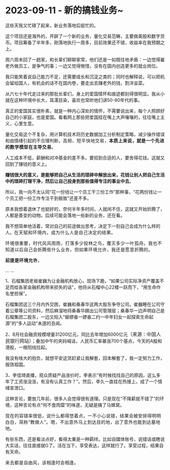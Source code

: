 # 2023-09-11 - 新的搞钱业务~

<p style="visibility: visible;">这些天我又忙碌了起来，新业务落地后挺忙的。</p><p style="visibility: visible;">这个项目还是海外的，开辟了一个新的业务，量化交易范畴，主要做美股和数字货币。项目筹备了半年多，刚落地执行一周多，目前效果还不错，收益率在我预期之上。</p><p style="visibility: visible;">周六周末回了一趟家，和长辈们聊聊家常，他们还是一如既往地矛盾：一边觉得雇老外做员工，是争气的事；一边又觉得惋惜，没有在国内创造更多的就业岗位。<br style="visibility: visible;"></p><p style="visibility: visible;">我只能笑着说自己能力不足，还需要成长和沉淀之类的；同时也解释说，可以把机会留给国人，有机会的话不在国内卷，要走出去赚老外的钱，割洋韭菜。</p><p style="visibility: visible;">从六七十年代走过来的那批长辈们，身上的爱国情怀和痕迹都刻得很明显。我从小就在这种环境中长大，耳濡目染，喜欢也常听他们讲50-80年代的事。</p><p style="visibility: visible;">真正的爱国其实很朴素，就是一种内心深处的情怀，不需要说出来，每个人照顾好自己的小家庭，也是爱国。看看网上那些把爱国挂在嘴上大声嚷嚷的，往往嘴上主义，心里生意。<br style="visibility: visible;"></p><p style="visibility: visible;">量化交易这个不复杂，用计算机技术将历史数据加工分析制定策略，减少操作错误和由情绪引起的不合理判断，<span style="letter-spacing: 0.578px; text-wrap: wrap; visibility: visible;">高频</span><span style="letter-spacing: 0.578px; text-wrap: wrap; visibility: visible;">、短平快地交易，<strong style="visibility: visible;">本质上来说，就是一个先进的数学模型在主导交易</strong>。</span><br style="visibility: visible;"></p><p style="visibility: visible;">人工成本不低，薪酬和对冲基金的差不多。要招到合适的人，要舍得花钱。这就又回到了赚钱的意义上。</p><p style="visibility: visible;"><strong style="visibility: visible;">赚钱很大的意义，是能够把自己从生活的琐碎中解放出来，花钱让别人把自己生活中的琐碎打理干净，然后让自己投身到那些值得专注的事业中去</strong>。</p><p style="visibility: visible;">所以，我一向不太认同“花一份钱让一个员工干三份工作”那种事，“花两份钱让一个员工把一份工作专注干到极致”还差不多。</p><p style="visibility: visible;">原本我想着退休了也挺好的，奈何半年多时间，人就闲不住，这就又开始折腾了，人都是善变的动物。后续可能会落地一些新的业务，还在看。<br style="visibility: visible;"></p><p style="visibility: visible;">我不想简单地活着，常对自己的前途做出思考，决定下一刻自己会成为什么样的人。<span style="letter-spacing: 0.578px; text-wrap: wrap; visibility: visible;">在天赋和环境内，</span><span style="letter-spacing: 0.578px; text-wrap: wrap; visibility: visible;">成为什么人是自己决定的结果。</span></p><p style="visibility: visible;"><span style="letter-spacing: 0.578px; text-wrap: wrap; visibility: visible;">环境很重要，时代风风雨雨，打落多少投林之鸟，覆灭多少一叶孤舟。我也不知道以后自己会折腾些什么业务，但如果环境允许，我还是愿意折腾的。</span></p><p style="visibility: visible;"><strong style="visibility: visible;"><span style="letter-spacing: 0.578px; text-wrap: wrap; visibility: visible;">前提是环境允许</span></strong><span style="letter-spacing: 0.578px; text-wrap: wrap; visibility: visible;">。</span></p><p style="visibility: visible;">... ...<br style="visibility: visible;"></p><p>1、石榴集团老板崔巍为让金融机构放心，现场下跪，“如果公司实际净资产覆盖不足而给各家金融机构带来损失的话”，他将从石榴中心22楼一跃而下，“用生命作名誉担保”。<br></p><p>石榴集团这三个月内外交困，崔巍和桑春华这两大股东争夺公司。崔巍睡在公司守着公章等公司资料，然后麻溜地将桑春华踢出公司管理层；桑春华一边声明自己是石榴集团二股东，一边又陷入“替嫪毐一嫪毐二约一中年妇女一起探索生命起源”的“多人运动”未遂的丑闻。<br></p><p>2、8月社会融资规模增量31200亿元，同比去年增加6000亿元<span style="font-size: 15px;">（来源：中国人民银行网站）</span>；叠加中午的央妈喊话，人民币汇率暴涨700个基点，今天的A股和港股，一根阳线拉起。</p><p>我没有啥大的抱负，就想平安这货赶紧让我解套，回本解套了，我一定努力工作，报效祖国。</p><p>3、李佳琦直播，观众质疑产品涨价时，李表示“有时候找找自己的原因，这么多年了工资涨没涨，有没有认真工作？”。然后，李久一直挂在热搜上，成了一个情绪宣泄口。<br></p><p>这种言论，要放几年前，很多人会觉得很有道理。只是现在“不降薪就不错了”的环境，这种言论有点“何不食肉糜”的味道，无疑是捅了马蜂窝。</p><p><span style="font-size: var(--articleFontsize);letter-spacing: 0.034em;">现在的容错率很低，</span><span style="font-size: var(--articleFontsize);letter-spacing: 0.034em;">说什么都得悠着点，</span><span style="font-size: var(--articleFontsize);letter-spacing: 0.034em;">一不小心说错，结果会</span><span style="font-size: var(--articleFontsize);letter-spacing: 0.034em;">被安排得明明白白，简称“教做人</span><span style="font-size: var(--articleFontsize);letter-spacing: 0.034em;">”。嗯，</span><span style="font-size: var(--articleFontsize);letter-spacing: 0.034em;">不出意外马上到达目的地，</span>出<span style="font-size: var(--articleFontsize);letter-spacing: 0.034em;">了意外也能到达墓地地。</span></p><p>有些东西，还是看淡点好，看得太重是一种羁绊。比如自媒体账号，说错话或瞎说大实话，往往直接就G了。活在当下，享受表达，这样就行了。享受过程，结果自有天命。</p><p style="margin-bottom: 0px;"><span style="font-size: var(--articleFontsize);letter-spacing: 0.034em;">来去都是自由风，该相逢时会相逢。</span></p><p style="display: none;"><mp-style-type data-value="3"></mp-style-type></p>